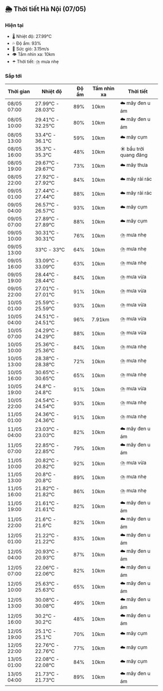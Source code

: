 ## 🌦️ Thời tiết Hà Nội (07/05)

### Hiện tại

- 🌡️ Nhiệt độ: 27.99℃
- 💦 Độ ẩm: 93%
- 💨 Sức gió: 3.15m/s
- 👁️ Tầm nhìn xa: 10km
- ☂️ Thời tiết: ⛈️ mưa nhẹ

### Sắp tới

| Thời gian | Nhiệt độ | Độ ẩm | Tầm nhìn xa | Thời tiết |
| --- | --- | --- | --- | --- |
| 08/05 07:00 | 27.99℃ - 28.03℃ | 89% | 10km | ☁️ mây đen u ám |
| 08/05 10:00 | 29.41℃ - 32.25℃ | 80% | 10km | ☁️ mây đen u ám |
| 08/05 13:00 | 33.4℃ - 36.1℃ | 59% | 10km | ☁️ mây cụm |
| 08/05 16:00 | 35.3℃ - 35.3℃ | 48% | 10km | ☀️ bầu trời quang đãng |
| 08/05 19:00 | 29.67℃ - 29.67℃ | 73% | 10km | ☁️ mây thưa |
| 08/05 22:00 | 27.92℃ - 27.92℃ | 84% | 10km | ☁️ mây rải rác |
| 09/05 01:00 | 27.44℃ - 27.44℃ | 88% | 10km | ☁️ mây rải rác |
| 09/05 04:00 | 26.57℃ - 26.57℃ | 93% | 10km | ☁️ mây cụm |
| 09/05 07:00 | 27.89℃ - 27.89℃ | 88% | 10km | ☁️ mây cụm |
| 09/05 10:00 | 30.31℃ - 30.31℃ | 76% | 10km | ⛈️ mưa nhẹ |
| 09/05 13:00 | 33℃ - 33℃ | 64% | 10km | ⛈️ mưa nhẹ |
| 09/05 16:00 | 33.09℃ - 33.09℃ | 63% | 10km | ⛈️ mưa nhẹ |
| 09/05 19:00 | 28.44℃ - 28.44℃ | 84% | 10km | ⛈️ mưa vừa |
| 09/05 22:00 | 27.01℃ - 27.01℃ | 91% | 10km | ⛈️ mưa vừa |
| 10/05 01:00 | 25.59℃ - 25.59℃ | 93% | 10km | ⛈️ mưa vừa |
| 10/05 04:00 | 24.51℃ - 24.51℃ | 96% | 7.91km | ⛈️ mưa vừa |
| 10/05 07:00 | 24.29℃ - 24.29℃ | 88% | 10km | ⛈️ mưa vừa |
| 10/05 10:00 | 25.36℃ - 25.36℃ | 84% | 10km | ⛈️ mưa nhẹ |
| 10/05 13:00 | 28.38℃ - 28.38℃ | 72% | 10km | ⛈️ mưa nhẹ |
| 10/05 16:00 | 30.65℃ - 30.65℃ | 65% | 10km | ⛈️ mưa nhẹ |
| 10/05 19:00 | 24.8℃ - 24.8℃ | 91% | 10km | ⛈️ mưa vừa |
| 10/05 22:00 | 24.54℃ - 24.54℃ | 93% | 10km | ⛈️ mưa nhẹ |
| 11/05 01:00 | 24.36℃ - 24.36℃ | 91% | 10km | ⛈️ mưa nhẹ |
| 11/05 04:00 | 23.03℃ - 23.03℃ | 82% | 10km | ☁️ mây đen u ám |
| 11/05 07:00 | 22.85℃ - 22.85℃ | 79% | 10km | ☁️ mây đen u ám |
| 11/05 10:00 | 20.82℃ - 20.82℃ | 92% | 10km | ⛈️ mưa vừa |
| 11/05 13:00 | 20.8℃ - 20.8℃ | 89% | 10km | ⛈️ mưa nhẹ |
| 11/05 16:00 | 21.82℃ - 21.82℃ | 86% | 10km | ⛈️ mưa nhẹ |
| 11/05 19:00 | 21.61℃ - 21.61℃ | 82% | 10km | ☁️ mây đen u ám |
| 11/05 22:00 | 21.6℃ - 21.6℃ | 82% | 10km | ☁️ mây đen u ám |
| 12/05 01:00 | 21.22℃ - 21.22℃ | 83% | 10km | ☁️ mây đen u ám |
| 12/05 04:00 | 20.93℃ - 20.93℃ | 87% | 10km | ☁️ mây đen u ám |
| 12/05 07:00 | 22.06℃ - 22.06℃ | 82% | 10km | ☁️ mây đen u ám |
| 12/05 10:00 | 25.63℃ - 25.63℃ | 65% | 10km | ☁️ mây đen u ám |
| 12/05 13:00 | 30.08℃ - 30.08℃ | 49% | 10km | ☁️ mây đen u ám |
| 12/05 16:00 | 30.2℃ - 30.2℃ | 48% | 10km | ☁️ mây đen u ám |
| 12/05 19:00 | 25.1℃ - 25.1℃ | 70% | 10km | ☁️ mây cụm |
| 12/05 22:00 | 22.76℃ - 22.76℃ | 77% | 10km | ☁️ mây cụm |
| 13/05 01:00 | 22.08℃ - 22.08℃ | 84% | 10km | ☁️ mây cụm |
| 13/05 04:00 | 21.73℃ - 21.73℃ | 89% | 10km | ☁️ mây đen u ám |
